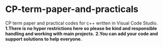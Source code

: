 # CP-term-paper-and-practicals
CP term paper and practical codes for c++ written in Visual Code Studio.
**1.There is no hyper restrictions here so please be kind and responsible handling and working with main projects.**
**2.You can add your code and support solutions to help everyone.**
